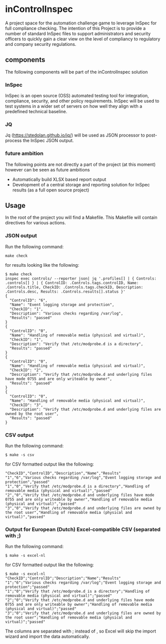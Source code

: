 # inControlInspec
A project space for the automation challenge game to leverage InSpec for full compliance checking. The intention of this Project is to provide a number of standard InSpec files to support administrators and security officers to quickly gain a clear view on the level of compliancy to regulatory and company security regulations. 

## components
The following components will be part of the inControlInspec solution

### InSpec
InSpec is an open source (OSS) automated testing tool for integration, compliance, security, and other policy requirements. InSpec will be used to test systems in a wider set of servers on how well they align with a predefined technical baseline.

### JQ
Jq (https://stedolan.github.io/jq/) will be used as JSON processor to post-process the InSpec JSON output.

### future ambition
The following points are not directly a part of the project (at this moment) however can be seen as future ambitions
- Automatically build XLSX based report output
- Development of a central storage and reporting solution for InSpec results (as a full open source project)


## Usage
In the root of the project you will find a Makefile.
This Makefile will contain directives for various actions.

### JSON output
Run the following command:

```
make check
```

for results looking like the following:

```
$ make check
inspec exec controls/ --reporter json| jq '.profiles[] | { Controls: .controls[] } | { ControlID: .Controls.tags.controlID, Name: .Controls.title, CheckID: .Controls.tags.checkID, Description: .Controls.desc, Results: .Controls.results[].status }'
{
  "ControlID": "6",
  "Name": "Event logging storage and protection",
  "CheckID": "1",
  "Description": "Various checks regarding /var/log",
  "Results": "passed"
}
{
  "ControlID": "0",
  "Name": "Handling of removable media (physical and virtual)",
  "CheckID": "1",
  "Description": "Verify that /etc/modprobe.d is a directory",
  "Results": "passed"
}
{
  "ControlID": "0",
  "Name": "Handling of removable media (physical and virtual)",
  "CheckID": "2",
  "Description": "Verify that /etc/modprobe.d and underlying files have mode 0755 and are only writeable by owner",
  "Results": "passed"
}
{
  "ControlID": "0",
  "Name": "Handling of removable media (physical and virtual)",
  "CheckID": "3",
  "Description": "Verify that /etc/modprobe.d and underlying files are owned by the root user",
  "Results": "passed"
}
```

### CSV output
Run the following command:

```
$ make -s csv
```

for CSV formatted output like the following:

```
"CheckID","ControlID","Description","Name","Results"
"1","6","Various checks regarding /var/log","Event logging storage and protection","passed"
"1","0","Verify that /etc/modprobe.d is a directory","Handling of removable media (physical and virtual)","passed"
"2","0","Verify that /etc/modprobe.d and underlying files have mode 0755 and are only writeable by owner","Handling of removable media (physical and virtual)","passed"
"3","0","Verify that /etc/modprobe.d and underlying files are owned by the root user","Handling of removable media (physical and virtual)","passed"
```


### Output for European (Dutch) Excel-compatible CSV (separated with ;)
Run the following command:

```
$ make -s excel-nl
```

for CSV formatted output like the following:

```
$ make -s excel-nl
"CheckID";"ControlID";"Description";"Name";"Results"
"1";"6";"Various checks regarding /var/log";"Event logging storage and protection";"passed"
"1";"0";"Verify that /etc/modprobe.d is a directory";"Handling of removable media (physical and virtual)";"passed"
"2";"0";"Verify that /etc/modprobe.d and underlying files have mode 0755 and are only writeable by owner";"Handling of removable media (physical and virtual)";"passed"
"3";"0";"Verify that /etc/modprobe.d and underlying files are owned by the root user";"Handling of removable media (physical and virtual)";"passed"
```

The columns are separated with ; instead of , so Excel will skip the import wizard and import the data automatically.
